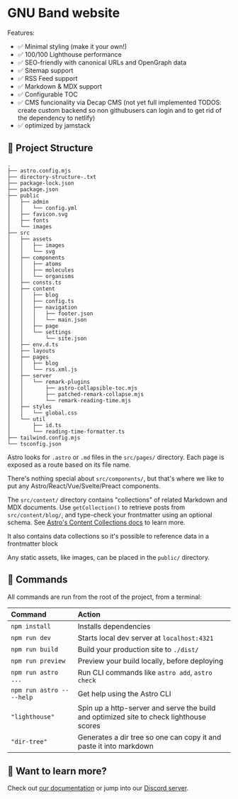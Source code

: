 # GNU Band website

Features:

- ✅ Minimal styling (make it your own!)
- ✅ 100/100 Lighthouse performance
- ✅ SEO-friendly with canonical URLs and OpenGraph data
- ✅ Sitemap support
- ✅ RSS Feed support
- ✅ Markdown & MDX support
- ✅ Configurable TOC
- ✅ CMS funcionality via Decap CMS (not yet full implemented TODOS: create custom backend so non githubusers can login and to get rid of the dependency to netlify)
- ✅ optimized by jamstack

## 🚀 Project Structure

```text
.
├── astro.config.mjs
├── directory-structure-.txt
├── package-lock.json
├── package.json
├── public
│   ├── admin
│   │   └── config.yml
│   ├── favicon.svg
│   ├── fonts
│   └── images
├── src
│   ├── assets
│   │   ├── images
│   │   └── svg
│   ├── components
│   │   ├── atoms
│   │   ├── molecules
│   │   └── organisms
│   ├── consts.ts
│   ├── content
│   │   ├── blog
│   │   ├── config.ts
│   │   ├── navigation
│   │   │   ├── footer.json
│   │   │   └── main.json
│   │   ├── page
│   │   └── settings
│   │       └── site.json
│   ├── env.d.ts
│   ├── layouts
│   ├── pages
│   │   ├── blog
│   │   └── rss.xml.js
│   ├── server
│   │   └── remark-plugins
│   │       ├── astro-collapsible-toc.mjs
│   │       ├── patched-remark-collapse.mjs
│   │       └── remark-reading-time.mjs
│   ├── styles
│   │   └── global.css
│   └── util
│       ├── id.ts
│       └── reading-time-formatter.ts
├── tailwind.config.mjs
└── tsconfig.json

```

Astro looks for `.astro` or `.md` files in the `src/pages/` directory. Each page is exposed as a route based on its file name.

There's nothing special about `src/components/`, but that's where we like to put any Astro/React/Vue/Svelte/Preact components.

The `src/content/` directory contains "collections" of related Markdown and MDX documents. Use `getCollection()` to retrieve posts from `src/content/blog/`, and type-check your frontmatter using an optional schema. See [Astro's Content Collections docs](https://docs.astro.build/en/guides/content-collections/) to learn more.

It also contains data collections so it's possible to reference data in a frontmatter block

Any static assets, like images, can be placed in the `public/` directory.

## 🧞 Commands

All commands are run from the root of the project, from a terminal:

| Command                   | Action                                           |
| :------------------------ | :----------------------------------------------- |
| `npm install`             | Installs dependencies                            |
| `npm run dev`             | Starts local dev server at `localhost:4321`      |
| `npm run build`           | Build your production site to `./dist/`          |
| `npm run preview`         | Preview your build locally, before deploying     |
| `npm run astro ...`       | Run CLI commands like `astro add`, `astro check` |
| `npm run astro -- --help` | Get help using the Astro CLI                     |
| `"lighthouse"`            | Spin up a http-server and serve the build and optimized site to check lighthouse scores                     |
| `"dir-tree"`              | Generates a dir tree so one can copy it and paste it into markdown                   |

## 👀 Want to learn more?

Check out [our documentation](https://docs.astro.build) or jump into our [Discord server](https://astro.build/chat).

